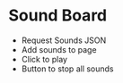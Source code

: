 # Sound Board

* Request Sounds JSON
* Add sounds to page
* Click to play
* Button to stop all sounds

